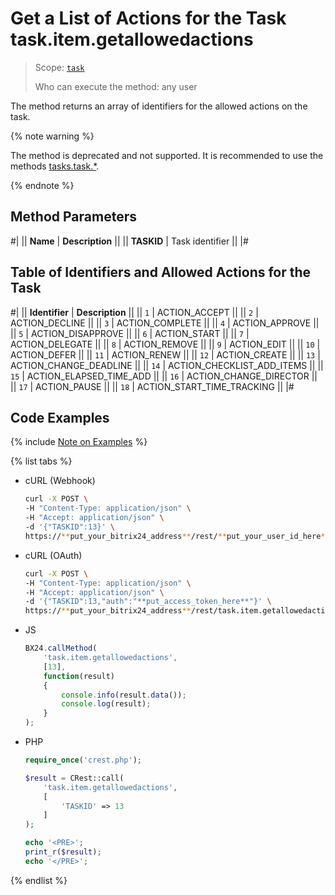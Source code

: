 # Get a List of Actions for the Task task.item.getallowedactions

> Scope: [`task`](../../../scopes/permissions.md)
>
> Who can execute the method: any user

The method returns an array of identifiers for the allowed actions on the task.

{% note warning %}

The method is deprecated and not supported. It is recommended to use the methods [tasks.task.*](../../index.md).

{% endnote %}

## Method Parameters

#|
|| **Name** | **Description** ||
|| **TASKID** | Task identifier ||
|#

## Table of Identifiers and Allowed Actions for the Task

#|
|| **Identifier** | **Description** ||
|| `1` | ACTION_ACCEPT ||
|| `2` | ACTION_DECLINE ||
|| `3` | ACTION_COMPLETE ||
|| `4` | ACTION_APPROVE ||
|| `5` | ACTION_DISAPPROVE ||
|| `6` | ACTION_START ||
|| `7` | ACTION_DELEGATE ||
|| `8` | ACTION_REMOVE ||
|| `9` | ACTION_EDIT ||
|| `10` | ACTION_DEFER ||
|| `11` | ACTION_RENEW ||
|| `12` | ACTION_CREATE ||
|| `13` | ACTION_CHANGE_DEADLINE ||
|| `14` | ACTION_CHECKLIST_ADD_ITEMS ||
|| `15` | ACTION_ELAPSED_TIME_ADD ||
|| `16` | ACTION_CHANGE_DIRECTOR ||
|| `17` | ACTION_PAUSE ||
|| `18` | ACTION_START_TIME_TRACKING ||
|#

## Code Examples

{% include [Note on Examples](../../../../_includes/examples.md) %}

{% list tabs %}

- cURL (Webhook)

    ```bash
    curl -X POST \
    -H "Content-Type: application/json" \
    -H "Accept: application/json" \
    -d '{"TASKID":13}' \
    https://**put_your_bitrix24_address**/rest/**put_your_user_id_here**/**put_your_webhook_here**/task.item.getallowedactions
    ```

- cURL (OAuth)

    ```bash
    curl -X POST \
    -H "Content-Type: application/json" \
    -H "Accept: application/json" \
    -d '{"TASKID":13,"auth":"**put_access_token_here**"}' \
    https://**put_your_bitrix24_address**/rest/task.item.getallowedactions
    ```

- JS

    ```js
    BX24.callMethod(
        'task.item.getallowedactions',
        [13],
        function(result)
        {
            console.info(result.data());
            console.log(result);
        }
    );
    ```

- PHP

    ```php
    require_once('crest.php');

    $result = CRest::call(
        'task.item.getallowedactions',
        [
            'TASKID' => 13
        ]
    );

    echo '<PRE>';
    print_r($result);
    echo '</PRE>';
    ```

{% endlist %}